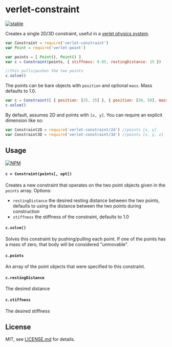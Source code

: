 # verlet-constraint

[![stable](http://badges.github.io/stability-badges/dist/stable.svg)](http://github.com/badges/stability-badges)

Creates a single 2D/3D constraint, useful in a [verlet physics system](https://github.com/mattdesl/verlet-system). 

```js
var Constraint = require('verlet-constraint')
var Point = require('verlet-point')

var points = [ Point(), Point() ]
var c = Constraint(points, { stiffness: 0.05, restingDistance: 15 })

//this pulls/pushes the two points 
c.solve()
```

The points can be bare objects with `position` and optional `mass`. Mass defaults to 1.0.

```js
var c = Constraint([ { position: [25, 25] }, { position: [50, 50], mass: 2 } ])
c.solve()
```

By default, assumes 2D and points with `[x, y]`. You can require an explicit dimension like so: 

```js
var Constraint2D = require('verlet-constraint/2d') //points [x, y]
var Constraint3D = require('verlet-constraint/3d') //points [x, y, z]
```

## Usage

[![NPM](https://nodei.co/npm/verlet-constraint.png)](https://nodei.co/npm/verlet-constraint/)

#### `c = Constraint(points[, opt])`

Creates a new constraint that operates on the two point objects given in the `points` array.  Options:

- `restingDistance` the desired resting distance between the two points, defaults to using the distance between the two points during construction
- `stiffness` the stiffness of the constraint, defaults to 1.0

#### `c.solve()`

Solves this constraint by pushing/pulling each point. If one of the points has a mass of zero, that body will be considered "unmovable". 

#### `c.points`

An array of the point objects that were specified to this constraint.

#### `c.restingDistance`

The desired distance

#### `c.stiffness`

The desired stiffness

## License

MIT, see [LICENSE.md](http://github.com/mattdesl/verlet-constraint/blob/master/LICENSE.md) for details.
